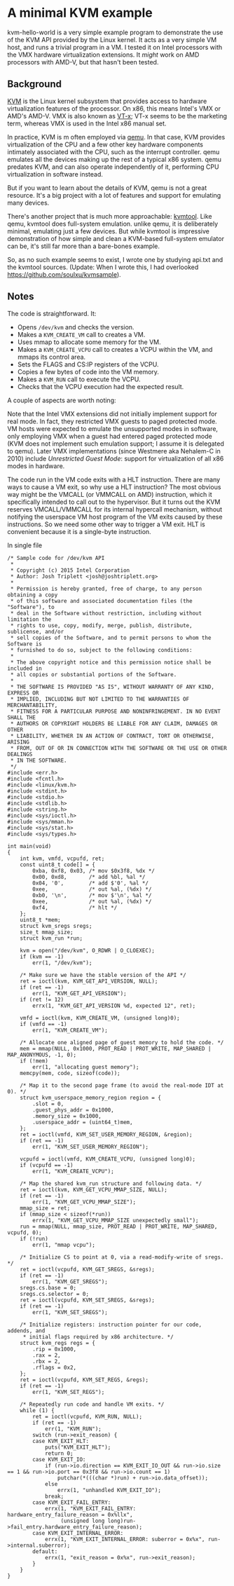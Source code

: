 # A minimal KVM example

kvm-hello-world is a very simple example program to demonstrate the
use of the KVM API provided by the Linux kernel.  It acts as a very
simple VM host, and runs a trivial program in a VM.  I tested it on
Intel processors with the VMX hardware virtualization extensions.  It
*might* work on AMD processors with AMD-V, but that hasn't been
tested.

## Background

[KVM](https://en.wikipedia.org/wiki/Kernel-based_Virtual_Machine) is
the Linux kernel subsystem that provides access to hardware
virtualization features of the processor.  On x86, this means Intel's
VMX or AMD's AMD-V.  VMX is also known as
[VT-x](https://en.wikipedia.org/wiki/VT-x); VT-x seems to be the
marketing term, whereas VMX is used in the Intel x86 manual set.

In practice, KVM is m often employed via
[qemu](http://wiki.qemu.org/).  In that case, KVM provides
virtualization of the CPU and a few other key hardware components
intimately associated with the CPU, such as the interrupt controller.
qemu emulates all the devices making up the rest of a typical x86
system.  qemu predates KVM, and can also operate independently of it,
performing CPU virtualization in software instead.

But if you want to learn about the details of KVM, qemu is not a great
resource.  It's a big project with a lot of features and support for
emulating many devices.

There's another project that is much more approachable:
[kvmtool](https://github.com/kvmtool/kvmtool). Like qemu, kvmtool does
full-system emulation.  unlike qemu, it is deliberately minimal,
emulating just a few devices.  But while kvmtool is impressive
demonstration of how simple and clean a KVM-based full-system emulator
can be, it's still far more than a bare-bones example.

So, as no such example seems to exist, I wrote one by studying api.txt
and the kvmtool sources.  (Update: When I wrote this, I had overlooked
https://github.com/soulxu/kvmsample).

## Notes

The code is straightforward.  It:

* Opens `/dev/kvm` and checks the version.
* Makes a `KVM_CREATE_VM` call to creates a VM.
* Uses mmap to allocate some memory for the VM.
* Makes a `KVM_CREATE_VCPU` call to creates a VCPU within the VM, and
  mmaps its control area.
* Sets the FLAGS and CS:IP registers of the VCPU.
* Copies a few bytes of code into the VM memory.
* Makes a `KVM_RUN` call to execute the VCPU.
* Checks that the VCPU execution had the expected result.

A couple of aspects are worth noting:

Note that the Intel VMX extensions did not initially implement support
for real mode.  In fact, they restricted VMX guests to paged protected
mode.  VM hosts were expected to emulate the unsupported modes in
software, only employing VMX when a guest had entered paged protected
mode (KVM does not implement such emulation support; I assume it is
delegated to qemu).  Later VMX implementations (since Westmere aka
Nehalem-C in 2010) include *Unrestricted Guest Mode*: support for
virtualization of all x86 modes in hardware.

The code run in the VM code exits with a HLT instruction.  There are
many ways to cause a VM exit, so why use a HLT instruction?  The most
obvious way might be the VMCALL (or VMMCALL on AMD) instruction, which
it specifically intended to call out to the hypervisor.  But it turns
out the KVM reserves VMCALL/VMMCALL for its internal hypercall
mechanism, without notifying the userspace VM host program of the VM
exits caused by these instructions.  So we need some other way to
trigger a VM exit.  HLT is convenient because it is a single-byte
instruction.


In single file 

```
/* Sample code for /dev/kvm API
 *
 * Copyright (c) 2015 Intel Corporation
 * Author: Josh Triplett <josh@joshtriplett.org>
 *
 * Permission is hereby granted, free of charge, to any person obtaining a copy
 * of this software and associated documentation files (the "Software"), to
 * deal in the Software without restriction, including without limitation the
 * rights to use, copy, modify, merge, publish, distribute, sublicense, and/or
 * sell copies of the Software, and to permit persons to whom the Software is
 * furnished to do so, subject to the following conditions:
 *
 * The above copyright notice and this permission notice shall be included in
 * all copies or substantial portions of the Software.
 *
 * THE SOFTWARE IS PROVIDED "AS IS", WITHOUT WARRANTY OF ANY KIND, EXPRESS OR
 * IMPLIED, INCLUDING BUT NOT LIMITED TO THE WARRANTIES OF MERCHANTABILITY,
 * FITNESS FOR A PARTICULAR PURPOSE AND NONINFRINGEMENT. IN NO EVENT SHALL THE
 * AUTHORS OR COPYRIGHT HOLDERS BE LIABLE FOR ANY CLAIM, DAMAGES OR OTHER
 * LIABILITY, WHETHER IN AN ACTION OF CONTRACT, TORT OR OTHERWISE, ARISING
 * FROM, OUT OF OR IN CONNECTION WITH THE SOFTWARE OR THE USE OR OTHER DEALINGS
 * IN THE SOFTWARE.
 */
#include <err.h>
#include <fcntl.h>
#include <linux/kvm.h>
#include <stdint.h>
#include <stdio.h>
#include <stdlib.h>
#include <string.h>
#include <sys/ioctl.h>
#include <sys/mman.h>
#include <sys/stat.h>
#include <sys/types.h>

int main(void)
{
    int kvm, vmfd, vcpufd, ret;
    const uint8_t code[] = {
        0xba, 0xf8, 0x03, /* mov $0x3f8, %dx */
        0x00, 0xd8,       /* add %bl, %al */
        0x04, '0',        /* add $'0', %al */
        0xee,             /* out %al, (%dx) */
        0xb0, '\n',       /* mov $'\n', %al */
        0xee,             /* out %al, (%dx) */
        0xf4,             /* hlt */
    };
    uint8_t *mem;
    struct kvm_sregs sregs;
    size_t mmap_size;
    struct kvm_run *run;

    kvm = open("/dev/kvm", O_RDWR | O_CLOEXEC);
    if (kvm == -1)
        err(1, "/dev/kvm");

    /* Make sure we have the stable version of the API */
    ret = ioctl(kvm, KVM_GET_API_VERSION, NULL);
    if (ret == -1)
        err(1, "KVM_GET_API_VERSION");
    if (ret != 12)
        errx(1, "KVM_GET_API_VERSION %d, expected 12", ret);

    vmfd = ioctl(kvm, KVM_CREATE_VM, (unsigned long)0);
    if (vmfd == -1)
        err(1, "KVM_CREATE_VM");

    /* Allocate one aligned page of guest memory to hold the code. */
    mem = mmap(NULL, 0x1000, PROT_READ | PROT_WRITE, MAP_SHARED | MAP_ANONYMOUS, -1, 0);
    if (!mem)
        err(1, "allocating guest memory");
    memcpy(mem, code, sizeof(code));

    /* Map it to the second page frame (to avoid the real-mode IDT at 0). */
    struct kvm_userspace_memory_region region = {
        .slot = 0,
        .guest_phys_addr = 0x1000,
        .memory_size = 0x1000,
        .userspace_addr = (uint64_t)mem,
    };
    ret = ioctl(vmfd, KVM_SET_USER_MEMORY_REGION, &region);
    if (ret == -1)
        err(1, "KVM_SET_USER_MEMORY_REGION");

    vcpufd = ioctl(vmfd, KVM_CREATE_VCPU, (unsigned long)0);
    if (vcpufd == -1)
        err(1, "KVM_CREATE_VCPU");

    /* Map the shared kvm_run structure and following data. */
    ret = ioctl(kvm, KVM_GET_VCPU_MMAP_SIZE, NULL);
    if (ret == -1)
        err(1, "KVM_GET_VCPU_MMAP_SIZE");
    mmap_size = ret;
    if (mmap_size < sizeof(*run))
        errx(1, "KVM_GET_VCPU_MMAP_SIZE unexpectedly small");
    run = mmap(NULL, mmap_size, PROT_READ | PROT_WRITE, MAP_SHARED, vcpufd, 0);
    if (!run)
        err(1, "mmap vcpu");

    /* Initialize CS to point at 0, via a read-modify-write of sregs. */
    ret = ioctl(vcpufd, KVM_GET_SREGS, &sregs);
    if (ret == -1)
        err(1, "KVM_GET_SREGS");
    sregs.cs.base = 0;
    sregs.cs.selector = 0;
    ret = ioctl(vcpufd, KVM_SET_SREGS, &sregs);
    if (ret == -1)
        err(1, "KVM_SET_SREGS");

    /* Initialize registers: instruction pointer for our code, addends, and
     * initial flags required by x86 architecture. */
    struct kvm_regs regs = {
        .rip = 0x1000,
        .rax = 2,
        .rbx = 2,
        .rflags = 0x2,
    };
    ret = ioctl(vcpufd, KVM_SET_REGS, &regs);
    if (ret == -1)
        err(1, "KVM_SET_REGS");

    /* Repeatedly run code and handle VM exits. */
    while (1) {
        ret = ioctl(vcpufd, KVM_RUN, NULL);
        if (ret == -1)
            err(1, "KVM_RUN");
        switch (run->exit_reason) {
        case KVM_EXIT_HLT:
            puts("KVM_EXIT_HLT");
            return 0;
        case KVM_EXIT_IO:
            if (run->io.direction == KVM_EXIT_IO_OUT && run->io.size == 1 && run->io.port == 0x3f8 && run->io.count == 1)
                putchar(*(((char *)run) + run->io.data_offset));
            else
                errx(1, "unhandled KVM_EXIT_IO");
            break;
        case KVM_EXIT_FAIL_ENTRY:
            errx(1, "KVM_EXIT_FAIL_ENTRY: hardware_entry_failure_reason = 0x%llx",
                 (unsigned long long)run->fail_entry.hardware_entry_failure_reason);
        case KVM_EXIT_INTERNAL_ERROR:
            errx(1, "KVM_EXIT_INTERNAL_ERROR: suberror = 0x%x", run->internal.suberror);
        default:
            errx(1, "exit_reason = 0x%x", run->exit_reason);
        }
    }
}
```